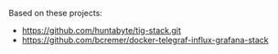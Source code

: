 Based on these projects:

- https://github.com/huntabyte/tig-stack.git
- https://github.com/bcremer/docker-telegraf-influx-grafana-stack

